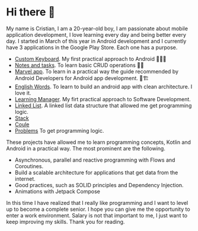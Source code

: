 # Hi there 👋

My name is Cristian, I am a 20-year-old boy, I am passionate about mobile application development,
I love learning every day and being better every day. I started in March of this year in Android development
and I currently have 3 applications in the Google Play Store. Each one has a purpose.

- [Custom Keyboard](https://play.google.com/store/apps/details?id=com.chrrissoft.tecladopersonalizado). My first practical approach to Android 👩‍💻💚
- [Notes and tasks](https://play.google.com/store/apps/details?id=com.chrrissoft.simpletodolist). To learn basic CRUD operations 💾📗
- [Marvel app](https://github.com/chrrissoft/android_app_architecture). To learn in a practical way the guide recommended by Android Developers for Android app development. 👷🏗️
- [English Words](https://github.com/chrrissoft/english_words). To learn to build an android app with clean architecture. I love it.
- [Learning Manager](https://play.google.com/store/apps/details?id=com.chrrissoft.learning_manager). My firt practical approach to Software Development.
- [Linked List](https://github.com/chrrissoft/LinkedList). A linked list data structure that allowed me get programming logic.
- [Stack](https://github.com/chrrissoft/Stack)
- [Coule](https://github.com/chrrissoft/Coule)
- [Problems](https://github.com/chrrissoft/Problems) To get programming logic.

These projects have allowed me to learn programming concepts, Kotlin and Android in a practical way. The most prominent are the following.

- Asynchronous, parallel and reactive programming with Flows and Coroutines.
- Build a scalable architecture for applications that get data from the internet.
- Good practices, such as SOLID principles and Dependency Injection.
- Animations with Jetpack Compose

In this time I have realized that I really like programming and I want to level up to become a complete senior.
I hope you can give me the opportunity to enter a work environment. Salary is not that important to me, I just want
to keep improving my skills. Thank you for reading.
